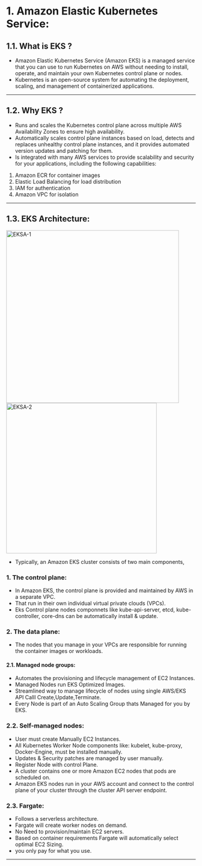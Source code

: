 
# 1. Amazon Elastic Kubernetes Service:

## 1.1. What is EKS ?

+ Amazon Elastic Kubernetes Service (Amazon EKS) is a managed service that you can use to run Kubernetes on AWS without needing to install, 
  operate, and maintain your own Kubernetes control plane or nodes. 
+ Kubernetes is an open-source system for automating the deployment, scaling, and management of containerized applications. 

_______________________________________________________________________________________________________________________________________________________


## 1.2. Why EKS ?

+ Runs and scales the Kubernetes control plane across multiple AWS Availability Zones to ensure high availability.
+ Automatically scales control plane instances based on load, detects and replaces unhealthy control plane instances, 
  and it provides automated version updates and patching for them.
+ Is integrated with many AWS services to provide scalability and security for your applications, 
  including the following capabilities:

1. Amazon ECR for container images
2. Elastic Load Balancing for load distribution
3. IAM for authentication
4. Amazon VPC for isolation


_______________________________________________________________________________________________________________________________________________________

## 1.3. EKS Architecture:

<img width="459" alt="EKSA-1" src="https://user-images.githubusercontent.com/105772882/227527402-f42d443b-9a06-43db-a1c4-adf7a641e084.PNG">
<img width="400" alt="EKSA-2" src="https://user-images.githubusercontent.com/105772882/227527444-6a73d31e-63a0-4d6c-83c7-81faaf558bfc.PNG">


+ Typically, an Amazon EKS cluster consists of two main components, 

### 1. The control plane:

+ In Amazon EKS, the control plane is provided and maintained by AWS in a separate VPC.
+ That run in their own individual virtual private clouds (VPCs). 
+ Eks Control plane nodes componnets like kube-api-server, etcd, kube-controller, core-dns can be automatically install & update.

### 2. The data plane:

+ The nodes that you manage in your VPCs are responsible for running the container images or workloads. 

#### 2.1. Managed node groups:

+ Automates the provisioning and lifecycle management of EC2 Instances.
+ Managed Nodes run EKS Optimized Images.
+ Streamlined way to manage lifecycle of nodes using single AWS/EKS API Calll
  Create,Update,Terminate.
+ Every Node is part of an Auto Scaling Group thats Managed for you by EKS.


### 2.2. Self-managed nodes:

+ User must create Manually EC2 Instances.
+ All Kubernetes Worker Node components like: kubelet, kube-proxy, Docker-Engine, must be installed manually.
+ Updates & Security patches are managed by user manually.
+ Register Node with control Plane.
+ A cluster contains one or more Amazon EC2 nodes that pods are scheduled on. 
+ Amazon EKS nodes run in your AWS account and connect to the control plane of your cluster through the cluster API server endpoint. 

### 2.3. Fargate:

+ Follows a serverless architecture.
+ Fargate will create worker nodes on demand.
+ No Need to provision/maintain EC2 servers.
+ Based on container requirements Fargate will automatically select optimal EC2 Sizing.
+ you only pay for what you use.


_______________________________________________________________________________________________________________________________________________________

 



